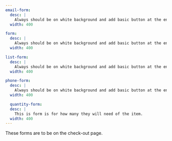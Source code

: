 ```yaml
---
email-form:
  desc: |
    Always should be on white background and add basic button at the end of form.
  width: 400

form:
  desc: |
    Always should be on white background and add basic button at the end of form.
  width: 400

list-form:
  desc: |
    Always should be on white background and add basic button at the end of form.
  width: 400

phone-form:
  desc: |
    Always should be on white background and add basic button at the end of form.
  width: 400

  quantity-form:
  desc: |
    This is form is for how many they will need of the item.
  width: 400
---
```

These forms are to be on the check-out page.
